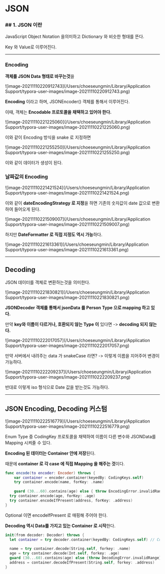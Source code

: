 # JSON 



### ## 1. JSON 이란

JavaScript Object Notation 을의미하고 Dictionary 와 비슷한 형태를 뜬다.

Key 와 Value로 이루어진다.



-----

### Encoding

**객체를 JSON Data 형태로 바꾸는것**을 

![image-20211110220912743](/Users/choeseungmin/Library/Application Support/typora-user-images/image-20211110220912743.png)

**Encoding** 이라고 하며, JSONEncoder() 객체를 통해서 이루어진다. 

이때, 객체는 **Encodable 프로토콜을 채택하고 있어야 한다.** 



![image-20211110221225060](/Users/choeseungmin/Library/Application Support/typora-user-images/image-20211110221225060.png)

이와 같이 Encoding 방식을 snake 로 지정하면 

![image-20211110221255250](/Users/choeseungmin/Library/Application Support/typora-user-images/image-20211110221255250.png)

이와 같이 데이터가 생성이 된다. 



### 날짜값의 Encoding 

![image-20211110221421524](/Users/choeseungmin/Library/Application Support/typora-user-images/image-20211110221421524.png)

이와 같이 **dateEncodingStrategy 로 지정**을 하면 기존의 숫자값이 date 값으로 변환하여 들어오게 된다.

![image-20211110221509007](/Users/choeseungmin/Library/Application Support/typora-user-images/image-20211110221509007.png)

하지만 **DateFormatter 로 직접 지정도 역시 가능**하다. 

![image-20211110221613361](/Users/choeseungmin/Library/Application Support/typora-user-images/image-20211110221613361.png)



------



## Decoding 



JSON 데이터를 객체로 변환하는것을 의미한다. 

![image-20211110221830821](/Users/choeseungmin/Library/Application Support/typora-user-images/image-20211110221830821.png)



**JSONDecoder 객체를 통해서 jsonData 를 Person Type 으로 mapping 하고 있다.** 

만약 **key와 이름이 다르거나, 호환되지 않는 Type 이** 있다면 -> **decoding 되지 않는다.** 



![image-20211110222017057](/Users/choeseungmin/Library/Application Support/typora-user-images/image-20211110222017057.png)

만약 서버에서 내려주는 data 가 snakeCase 라면? -> 이렇게 이름을 지어주어 변경이 가능하다. 



![image-20211110222209237](/Users/choeseungmin/Library/Application Support/typora-user-images/image-20211110222209237.png)

반대로 이렇게 iso 형식으로 Date 값을 받는것도 가능하다. 



------



## JSON Encoding, Decoding 커스텀



![image-20211110222516779](/Users/choeseungmin/Library/Application Support/typora-user-images/image-20211110222516779.png)

Enum Type 중 CodingKey 프로토콜을 채택하여 이름이 다른 변수와 JSONData를 Mapping 시켜줄 수 있다. 



**Encoding 된 데이터는 Container 안에 저장**된다. 

때문에 **container 로 각 case 에 직접 Mapping 을 해주는 것**이다.

``` swift
func encode(to encoder: Encoder) throws {
	var container = encoder.container(keyedBy: CodingKeys.self)
	try container.encode(name, forKey: .name)
	
	guard (30...60).contains(age) else { throw EncodingError.invalidRange }
  try container.encode(age, forKey: .age)
  try container.encodeIfPresent(address, forKey: .address)
}
```

Optional 이면 encodeIfPresent 로 매핑해 주어야 한다.



**Decoding 역시 Data를 가지고 있는 Container 로 시작**한다. 

``` swift
init(from decoder: Decoder) throws {
  let container = try decoder.container(keyedBy: CodingKeys.self) // CodingKeys 는 enum CodingKey를 받은 객체 Type을 의미한다.
  
  name = try container.decode(String.self, forkey: .name)
  age = try container.decode(Int.self, forkey: .age)
  guard (30...60).contains(age) else {throw DecodingError.invalidRange}
  address = container.decodeIfPresent(String.self, forkey: .address)
}
```

































